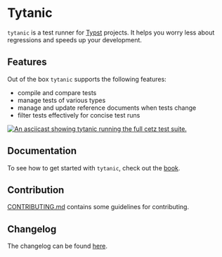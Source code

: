 # Tytanic
`tytanic` is a test runner for [Typst] projects.
It helps you worry less about regressions and speeds up your development.

## Features
Out of the box `tytanic` supports the following features:
- compile and compare tests
- manage tests of various types
- manage and update reference documents when tests change
- filter tests effectively for concise test runs

[![An asciicast showing tytanic running the full cetz test suite.][demo-thumb]][demo]

## Documentation
To see how to get started with `tytanic`, check out the [book].

## Contribution
[CONTRIBUTING.md][contrib] contains some guidelines for contributing.

## Changelog
The changelog can be found [here][changelog].

[contrib]: ./CONTRIBUTING.md
[changelog]: ./CHANGELOG.md

[workaround]: https://tingerrr.github.io/tytanic/guides/watching.html
[Typst]: https://typst.app
[book]: https://tingerrr.github.io/tytanic/index.html

[demo-thumb]: https://asciinema.org/a/rW9HGUBbtBnmkSddgbKb7hRlI.svg
[demo]: https://asciinema.org/a/rW9HGUBbtBnmkSddgbKb7hRlI
